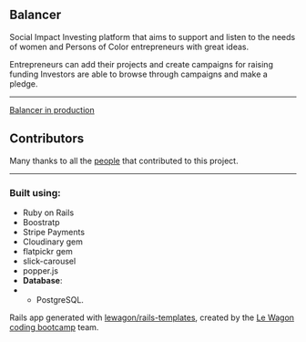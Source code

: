 ## Balancer 

Social Impact Investing platform that aims to support and listen to the needs of women and Persons of Color entrepreneurs with great ideas. 

Entrepreneurs can add their projects and create campaigns for raising funding
Investors are able to browse through campaigns and make a pledge.

--------------------------------

[Balancer in production](https://balancer-lw.herokuapp.com/ "CTRL/CMD + click to open in a new tab")

## Contributors

Many thanks to all the [people](https://github.com/DariusPirvulescu/Balancer/graphs/contributors) that contributed to this project. 

-----------------------------


### Built using:
- Ruby on Rails
- Boostratp
- Stripe Payments
- Cloudinary gem
- flatpickr gem
- slick-carousel
- popper.js
- **Database**:
- - PostgreSQL.


Rails app generated with [lewagon/rails-templates](https://github.com/lewagon/rails-templates), created by the [Le Wagon coding bootcamp](https://www.lewagon.com) team.
